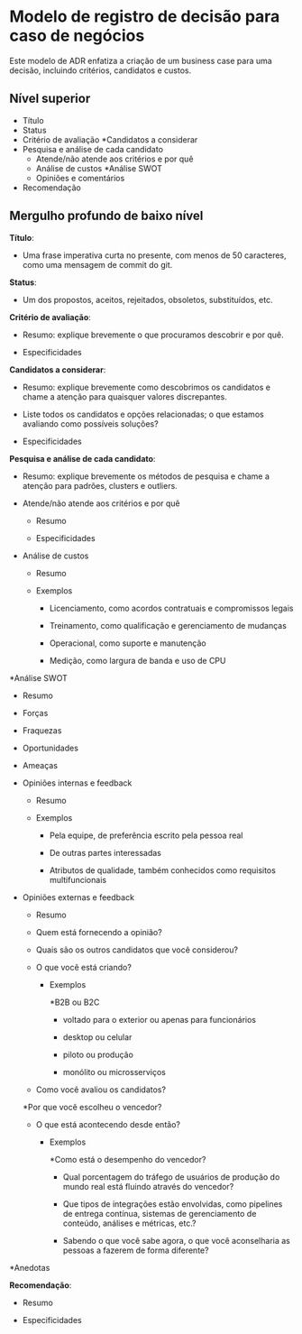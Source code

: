 # Modelo de registro de decisão para caso de negócios

Este modelo de ADR enfatiza a criação de um business case para uma decisão, incluindo critérios, candidatos e custos.

## Nível superior

* Título
* Status
* Critério de avaliação
*Candidatos a considerar
* Pesquisa e análise de cada candidato
   * Atende/não atende aos critérios e por quê
   * Análise de custos
   *Análise SWOT
   * Opiniões e comentários
* Recomendação

## Mergulho profundo de baixo nível

**Título**:

* Uma frase imperativa curta no presente, com menos de 50 caracteres, como uma mensagem de commit do git.

**Status**:

* Um dos propostos, aceitos, rejeitados, obsoletos, substituídos, etc.

**Critério de avaliação**:

* Resumo: explique brevemente o que procuramos descobrir e por quê.

* Especificidades

**Candidatos a considerar**:

* Resumo: explique brevemente como descobrimos os candidatos e chame a atenção para quaisquer valores discrepantes.

* Liste todos os candidatos e opções relacionadas; o que estamos avaliando como possíveis soluções?

* Especificidades

**Pesquisa e análise de cada candidato**:

* Resumo: explique brevemente os métodos de pesquisa e chame a atenção para padrões, clusters e outliers.

* Atende/não atende aos critérios e por quê

   * Resumo

   * Especificidades

* Análise de custos

   * Resumo

   * Exemplos

     * Licenciamento, como acordos contratuais e compromissos legais

     * Treinamento, como qualificação e gerenciamento de mudanças

     * Operacional, como suporte e manutenção

     * Medição, como largura de banda e uso de CPU

*Análise SWOT

   * Resumo

   * Forças

   * Fraquezas

   * Oportunidades

   * Ameaças

* Opiniões internas e feedback

   * Resumo

   * Exemplos

     * Pela equipe, de preferência escrito pela pessoa real

     * De outras partes interessadas

     * Atributos de qualidade, também conhecidos como requisitos multifuncionais

* Opiniões externas e feedback

   * Resumo

   * Quem está fornecendo a opinião?

   * Quais são os outros candidatos que você considerou?

   * O que você está criando?

     * Exemplos

       *B2B ou B2C

       * voltado para o exterior ou apenas para funcionários

       * desktop ou celular

       * piloto ou produção

       * monólito ou microsserviços

   * Como você avaliou os candidatos?

   *Por que você escolheu o vencedor?

   * O que está acontecendo desde então?

     * Exemplos

       *Como está o desempenho do vencedor?

       * Qual porcentagem do tráfego de usuários de produção do mundo real está fluindo através do vencedor?

       * Que tipos de integrações estão envolvidas, como pipelines de entrega contínua, sistemas de gerenciamento de conteúdo, análises e métricas, etc.?

       * Sabendo o que você sabe agora, o que você aconselharia as pessoas a fazerem de forma diferente?

*Anedotas

**Recomendação**:

* Resumo

* Especificidades
